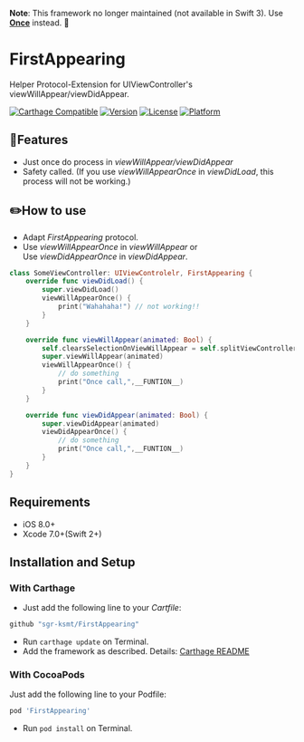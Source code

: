 **Note**: This framework no longer maintained (not available in Swift 3). Use **[Once](https://github.com/sgr-ksmt/Once)** instead. :bow:

# FirstAppearing
Helper Protocol-Extension for UIViewController's viewWillAppear/viewDidAppear.

[![Carthage Compatible](https://img.shields.io/badge/Carthage-compatible-4BC51D.svg?style=flat)](https://github.com/Carthage/Carthage)
[![Version](https://img.shields.io/cocoapods/v/FirstAppearing.svg?style=flat)](http://cocoapods.org/pods/FirstAppearing)
[![License](https://img.shields.io/cocoapods/l/FirstAppearing.svg?style=flat)](http://cocoapods.org/pods/FirstAppearing)
[![Platform](https://img.shields.io/cocoapods/p/FirstAppearing.svg?style=flat)](http://cocoapods.org/pods/FirstAppearing)

## :tada:Features
- Just once do process in *viewWillAppear/viewDidAppear*
- Safety called. (If you use *viewWillAppearOnce* in *viewDidLoad*, this process will not be working.)

## :pencil2:How to use

- Adapt *FirstAppearing* protocol.
- Use *viewWillAppearOnce* in *viewWillAppear* or <br />
Use *viewDidAppearOnce* in *viewDidAppear*.

```swift
class SomeViewController: UIViewControlelr, FirstAppearing {
    override func viewDidLoad() {
        super.viewDidLoad()
        viewWillAppearOnce() {
            print("Wahahaha!") // not working!!
        }
    }

    override func viewWillAppear(animated: Bool) {
        self.clearsSelectionOnViewWillAppear = self.splitViewController!.collapsed
        super.viewWillAppear(animated)
        viewWillAppearOnce() {
            // do something
            print("Once call,",__FUNTION__)
        }
    }

    override func viewDidAppear(animated: Bool) {
        super.viewDidAppear(animated)
        viewDidAppearOnce() {
            // do something
            print("Once call,",__FUNTION__)
        }
    }
}
```

## Requirements
- iOS 8.0+
- Xcode 7.0+(Swift 2+)

## Installation and Setup

### With Carthage
- Just add the following line to your *Cartfile*:

```ruby
github "sgr-ksmt/FirstAppearing"
```

- Run `carthage update` on Terminal.
- Add the framework as described. Details: [Carthage README](https://github.com/Carthage/Carthage#adding-frameworks-to-an-application)

### With CocoaPods
Just add the following line to your Podfile:

```ruby
pod 'FirstAppearing'
```

- Run `pod install` on Terminal.
